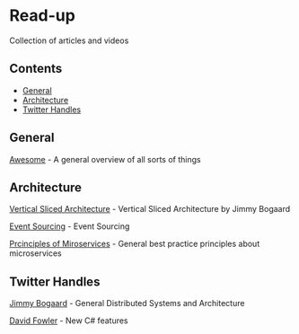 # Read-up
Collection of articles and videos 


## Contents

- [General](#general)
- [Architecture](#architecture)
- [Twitter Handles](#twitter-handles)

## General
[Awesome](https://github.com/sindresorhus/awesome) - A general overview of all sorts of things

## Architecture
[Vertical Sliced Architecture](https://jimmybogard.com/vertical-slice-architecture/) - Vertical Sliced Architecture by Jimmy Bogaard

[Event Sourcing](https://martinfowler.com/eaaDev/EventSourcing.html#:~:text=The%20fundamental%20idea%20of%20Event,as%20the%20application%20state%20itself) - Event Sourcing

[Prcinciples of Miroservices](https://www.youtube.com/watch?v=PFQnNFe27kU) - General best practice principles about microservices

## Twitter Handles

[Jimmy Bogaard](https://twitter.com/jbogard?lang=en) - General Distributed Systems and Architecture

[David Fowler](https://twitter.com/davidfowl?ref_src=twsrc%5Egoogle%7Ctwcamp%5Eserp%7Ctwgr%5Eauthor) - New C# features
